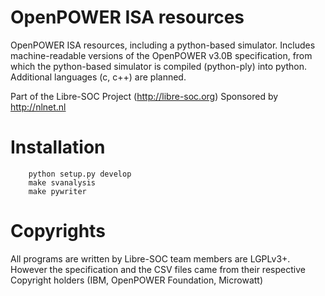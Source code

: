 # OpenPOWER ISA resources

OpenPOWER ISA resources, including a python-based simulator.
Includes machine-readable versions of the OpenPOWER v3.0B 
specification, from which the python-based simulator is
compiled (python-ply) into python.  Additional languages
(c, c++) are planned.

Part of the Libre-SOC Project (http://libre-soc.org)
Sponsored by http://nlnet.nl

# Installation

```
    python setup.py develop
    make svanalysis
    make pywriter
```

# Copyrights

All programs are written by Libre-SOC team members are LGPLv3+.
However the specification and the CSV files came from their
respective Copyright holders (IBM, OpenPOWER Foundation, Microwatt)
